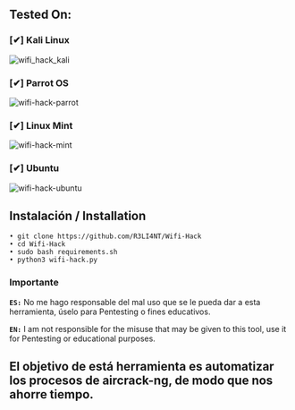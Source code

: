 


## Tested On:

### [✔] Kali Linux

![wifi_hack_kali](https://user-images.githubusercontent.com/75953873/156777856-54c9a72a-a662-497a-a343-603761b38596.png)


### [✔] Parrot OS

![wifi-hack-parrot](https://user-images.githubusercontent.com/75953873/139566052-79982b92-28a7-4e6d-9afa-266032f9677e.png)


### [✔] Linux Mint

![wifi-hack-mint](https://user-images.githubusercontent.com/75953873/139563944-7eef6e72-05fd-4481-bcc4-bffa6edbb512.png)


### [✔] Ubuntu

![wifi-hack-ubuntu](https://user-images.githubusercontent.com/75953873/140593033-e8498792-2f3d-4651-8787-f882a43901b9.png)


## Instalación / Installation

```
• git clone https://github.com/R3LI4NT/Wifi-Hack
• cd Wifi-Hack
• sudo bash requirements.sh
• python3 wifi-hack.py
```

### Importante

**`ES:`** No me hago responsable del mal uso que se le pueda dar a esta herramienta, úselo para Pentesting o fines educativos.

**`EN:`**  I am not responsible for the misuse that may be given to this tool, use it for Pentesting or educational purposes.


## El objetivo de está herramienta es automatizar los procesos de aircrack-ng, de modo que nos ahorre tiempo.

